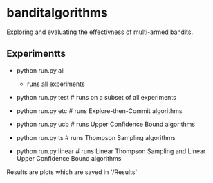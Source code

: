 # banditalgorithms

Exploring and evaluating the effectivness of multi-armed bandits.

## Experimentts

- python run.py all 
  - runs all experiments
- python run.py test # runs on a subset of all experiments

- python run.py etc # runs Explore-then-Commit algorithms
- python run.py ucb # runs Upper Confidence Bound algorithms
- python run.py ts # runs Thompson Sampling algorithms 
- python run.py linear # runs Linear Thompson Sampling and Linear Upper Confidence Bound algorithms

Results are plots which are saved in '/Results'

